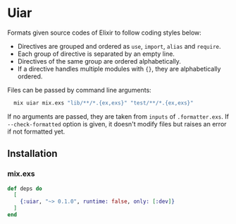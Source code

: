 # Uiar

Formats given source codes of Elixir to follow coding styles below:
  * Directives are grouped and ordered as `use`, `import`, `alias` and `require`.
  * Each group of directive is separated by an empty line.
  * Directives of the same group are ordered alphabetically.
  * If a directive handles multiple modules with `{}`, they are alphabetically ordered.

Files can be passed by command line arguments:

```sh
  mix uiar mix.exs "lib/**/*.{ex,exs}" "test/**/*.{ex,exs}"
```

If no arguments are passed, they are taken from `inputs` of `.formatter.exs`.
If `--check-formatted` option is given, it doesn't modify files but raises an error if not formatted yet.

## Installation

### mix.exs

```elixir
def deps do
  [
    {:uiar, "~> 0.1.0", runtime: false, only: [:dev]}
  ]
end
```

